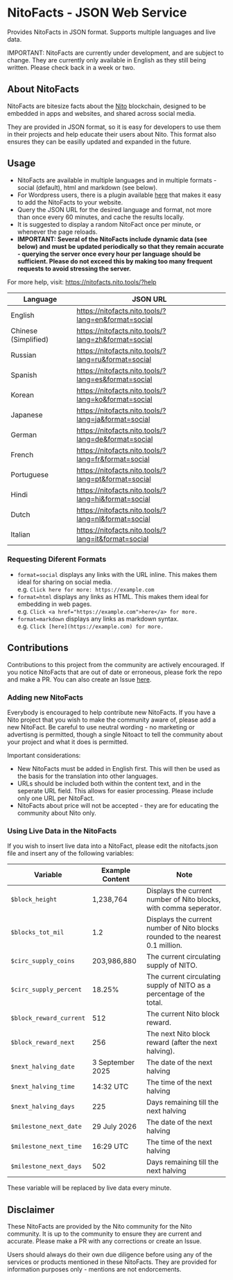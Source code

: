 # NitoFacts - JSON Web Service

Provides NitoFacts in JSON format. Supports multiple languages and live data.

IMPORTANT: NitoFacts are currently under development, and are subject to change. They are currently only available in English as they still being written. Please check back in a week or two.

## About NitoFacts

NitoFacts are bitesize facts about the [Nito](https://nito.org) blockchain, designed to be embedded in apps and websites, and shared across social media.

They are provided in JSON format, so it is easy for developers to use them in their projects and help educate their users about Nito. This format also ensures they can be easilly updated and expanded in the future.

## Usage

- NitoFacts are available in multiple languages and in multiple formats - social (default), html and markdown (see below).
- For Wordpress users, there is a plugin available [here](https://github.com/Nito-Tools/NitoFacts-Wordpress-Plugin) that makes it easy to add the NitoFacts to your website.
- Query the JSON URL for the desired language and format, not more than once every 60 minutes, and cache the results locally.
- It is suggested to display a random NitoFact once per minute, or whenever the page reloads.
- **IMPORTANT: Several of the NitoFacts include dynamic data (see below) and must be updated periodically so that they remain accurate - querying the server once every hour per language should be sufficient. Please do not exceed this by making too many frequent requests to avoid stressing the server.**

For more help, visit: https://nitofacts.nito.tools/?help

| Language               | JSON URL                                                           | 
|------------------------|--------------------------------------------------------------------|
| English                | https://nitofacts.nito.tools/?lang=en&format=social             |
| Chinese (Simplified)   | https://nitofacts.nito.tools/?lang=zh&format=social             |
| Russian                | https://nitofacts.nito.tools/?lang=ru&format=social             |     
| Spanish                | https://nitofacts.nito.tools/?lang=es&format=social             |
| Korean                 | https://nitofacts.nito.tools/?lang=ko&format=social             |
| Japanese               | https://nitofacts.nito.tools/?lang=ja&format=social             |
| German                 | https://nitofacts.nito.tools/?lang=de&format=social             |
| French                 | https://nitofacts.nito.tools/?lang=fr&format=social             |
| Portuguese             | https://nitofacts.nito.tools/?lang=pt&format=social             |
| Hindi                  | https://nitofacts.nito.tools/?lang=hi&format=social             |
| Dutch                  | https://nitofacts.nito.tools/?lang=nl&format=social             |
| Italian                | https://nitofacts.nito.tools/?lang=it&format=social             |

### Requesting Diferent Formats

- ```format=social``` displays any links with the URL inline. This makes them ideal for sharing on social media.<br>e.g. ```Click here for more: https://example.com``` 
- ```format=html``` displays any links as HTML. This makes them ideal for embedding in web pages.<br>e.g. ```Click <a href="https://example.com">here</a> for more.```
- ```format=markdown``` displays any links as markdown syntax.<br>e.g. ```Click [here](https://example.com) for more.```

## Contributions

Contributions to this project from the community are actively encouraged. If you notice NitoFacts that are out of date or erroneous, please fork the repo and make a PR. You can also create an Issue [here](https://github.com/Nito-Tools/NitoFacts-JSON/issues). 

### Adding new NitoFacts

Everybody is encouraged to help contribute new NitoFacts. If you have a Nito project that you wish to make the community aware of, please add a new NitoFact. Be careful to use neutral wording - no marketing or advertisng is permitted, though a single Nitoact to tell the community about your project and what it does is permitted.

Important considerations:
- New NitoFacts must be added in English first. This will then be used as the basis for the translation into other languages.
- URLs should be included both within the content text, and in the seperate URL field. This allows for easier processing. Please include only one URL per NitoFact.
- NitoFacts about price will not be accepted - they are for educating the community about Nito only.

### Using Live Data in the NitoFacts

If you wish to insert live data into a NitoFact, please edit the nitofacts.json file and insert any of the following variables:

| Variable        			     | Example Content   | Note                                                |
|--------------------------------|-------------------|-----------------------------------------------------|
| ```$block_height```            | 1,238,764         | Displays the current number of Nito blocks, with comma seperator.  |
| ```$blocks_tot_mil```          | 1.2               | Displays the current number of Nito blocks rounded to the nearest 0.1 million. |
| ```$circ_supply_coins```       | 203,986,880       | The current circulating supply of NITO. | 
| ```$circ_supply_percent```     | 18.25%            | The current circulating supply of NITO as a percentage of the total. | 
| ```$block_reward_current```    | 512               | The current Nito block reward. | 
| ```$block_reward_next```       | 256               | The next Nito block reward (after the next halving). | 
| ```$next_halving_date```       | 3 September 2025  | The date of the next halving  | 
| ```$next_halving_time```       | 14:32 UTC         | The time of the next halving   | 
| ```$next_halving_days```       | 225               | Days remaining till the next halving   | 
| ```$milestone_next_date```     | 29 July 2026      | The date of the next halving  | 
| ```$milestone_next_time```     | 16:29 UTC         | The time of the next halving   | 
| ```$milestone_next_days```     | 502               | Days remaining till the next halving   | 


These variable will be replaced by live data every minute.

## Disclaimer

These NitoFacts are provided by the Nito community for the Nito community. It is up to the community to ensure they are current and accurate. Please make a PR with any corrections or create an Issue.

Users should always do their own due diligence before using any of the services or products mentioned in these NitoFacts. They are provided for information purposes only - mentions are not endorcements.



